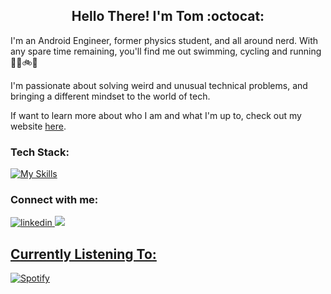 <!-- img src='20220719_212853_0000.png' title = 'banner' -->

<h2 align="center">
Hello There! I'm Tom :octocat:

</h2>
<a align="left">
I'm an Android Engineer, former physics student, and all around nerd. With any spare time remaining, you'll find me out swimming, cycling and running 🏊‍♂️🚲🏃

I'm passionate about solving weird and unusual technical problems, and bringing a different mindset to the world of tech. 

If want to learn more about who I am and what I'm up to, check out my website [here](https://www.twfell.co.uk/).
</a> 

<h3 align = "left"> Tech Stack:</h3>

[![My Skills](https://skillicons.dev/icons?i=aws,androidstudio,kotlin,python,firebase,gradle,jenkins,ruby,dart&perline=5)](https://skillicons.dev)
<h3 align = "left">
Connect with me: 
</h3>
<a href="https://www.linkedin.com/in/tom-fell-b8562b189">
<img src="https://img.shields.io/badge/LinkedIn-0077B5?style=for-the-badge&logo=linkedin&logoColor=white" alt="linkedin">
</a>
<a href = "https://www.discordapp.com/users/twf#9940">
<img src="https://img.shields.io/badge/Discord-7289DA?style=for-the-badge&logo=discord&logoColor=white"
</a>
<h2>
Currently Listening To:</h2>

 [![Spotify](https://novatorem-readme-twf2360.vercel.app/api/spotify?background_color=395B64&border_color=ffffff)](https://open.spotify.com/user/1199602356) 
